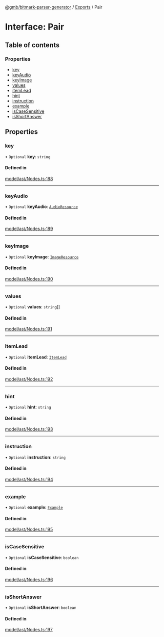 [@gmb/bitmark-parser-generator](../API.md) / [Exports](../modules.md) / Pair

# Interface: Pair

## Table of contents

### Properties

- [key](Pair.md#key)
- [keyAudio](Pair.md#keyAudio)
- [keyImage](Pair.md#keyImage)
- [values](Pair.md#values)
- [itemLead](Pair.md#itemLead)
- [hint](Pair.md#hint)
- [instruction](Pair.md#instruction)
- [example](Pair.md#example)
- [isCaseSensitive](Pair.md#isCaseSensitive)
- [isShortAnswer](Pair.md#isShortAnswer)

## Properties

### key

• `Optional` **key**: `string`

#### Defined in

[model/ast/Nodes.ts:188](https://github.com/getMoreBrain/bitmark-parser-generator/blob/7c62fdc/src/model/ast/Nodes.ts#L188)

___

### keyAudio

• `Optional` **keyAudio**: [`AudioResource`](AudioResource.md)

#### Defined in

[model/ast/Nodes.ts:189](https://github.com/getMoreBrain/bitmark-parser-generator/blob/7c62fdc/src/model/ast/Nodes.ts#L189)

___

### keyImage

• `Optional` **keyImage**: [`ImageResource`](ImageResource.md)

#### Defined in

[model/ast/Nodes.ts:190](https://github.com/getMoreBrain/bitmark-parser-generator/blob/7c62fdc/src/model/ast/Nodes.ts#L190)

___

### values

• `Optional` **values**: `string`[]

#### Defined in

[model/ast/Nodes.ts:191](https://github.com/getMoreBrain/bitmark-parser-generator/blob/7c62fdc/src/model/ast/Nodes.ts#L191)

___

### itemLead

• `Optional` **itemLead**: [`ItemLead`](ItemLead.md)

#### Defined in

[model/ast/Nodes.ts:192](https://github.com/getMoreBrain/bitmark-parser-generator/blob/7c62fdc/src/model/ast/Nodes.ts#L192)

___

### hint

• `Optional` **hint**: `string`

#### Defined in

[model/ast/Nodes.ts:193](https://github.com/getMoreBrain/bitmark-parser-generator/blob/7c62fdc/src/model/ast/Nodes.ts#L193)

___

### instruction

• `Optional` **instruction**: `string`

#### Defined in

[model/ast/Nodes.ts:194](https://github.com/getMoreBrain/bitmark-parser-generator/blob/7c62fdc/src/model/ast/Nodes.ts#L194)

___

### example

• `Optional` **example**: [`Example`](../modules.md#Example)

#### Defined in

[model/ast/Nodes.ts:195](https://github.com/getMoreBrain/bitmark-parser-generator/blob/7c62fdc/src/model/ast/Nodes.ts#L195)

___

### isCaseSensitive

• `Optional` **isCaseSensitive**: `boolean`

#### Defined in

[model/ast/Nodes.ts:196](https://github.com/getMoreBrain/bitmark-parser-generator/blob/7c62fdc/src/model/ast/Nodes.ts#L196)

___

### isShortAnswer

• `Optional` **isShortAnswer**: `boolean`

#### Defined in

[model/ast/Nodes.ts:197](https://github.com/getMoreBrain/bitmark-parser-generator/blob/7c62fdc/src/model/ast/Nodes.ts#L197)

